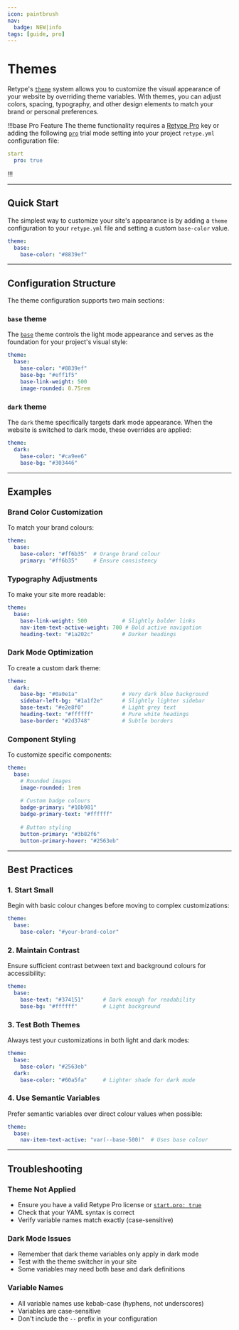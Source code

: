 ```yaml
---
icon: paintbrush
nav:
  badge: NEW|info
tags: [guide, pro]
---
```

# Themes

Retype's [`theme`](/configuration/project.md#theme) system allows you to customize the visual appearance of your website by overriding theme variables. With themes, you can adjust colors, spacing, typography, and other design elements to match your brand or personal preferences.

!!!base Pro Feature
The theme functionality requires a [Retype Pro](/pro/pro.md) key or adding the following [`pro`](/configuration/project.md#pro) trial mode setting into your project `retype.yml` configuration file:

```yaml
start
  pro: true
```
!!!


---

## Quick Start

The simplest way to customize your site's appearance is by adding a `theme` configuration to your `retype.yml` file and setting a custom `base-color` value.

```yml
theme:
  base:
    base-color: "#8839ef"
```

---

## Configuration Structure

The theme configuration supports two main sections:

### `base` theme

The [`base`](/configuration/project.md#theme-base) theme controls the light mode appearance and serves as the foundation for your project's visual style:

```yaml
theme:
  base:
    base-color: "#8839ef"
    base-bg: "#eff1f5"
    base-link-weight: 500
    image-rounded: 0.75rem
```

### `dark` theme

The `dark` theme specifically targets dark mode appearance. When the website is switched to dark mode, these overrides are applied:

```yaml
theme:
  dark:
    base-color: "#ca9ee6"
    base-bg: "#303446"
```

---

## Examples

### Brand Color Customization

To match your brand colours:

```yml
theme:
  base:
    base-color: "#ff6b35"  # Orange brand colour
    primary: "#ff6b35"     # Ensure consistency
```

### Typography Adjustments

To make your site more readable:

```yml
theme:
  base:
    base-link-weight: 500           # Slightly bolder links
    nav-item-text-active-weight: 700 # Bold active navigation
    heading-text: "#1a202c"         # Darker headings
```

### Dark Mode Optimization

To create a custom dark theme:

```yml
theme:
  dark:
    base-bg: "#0a0e1a"              # Very dark blue background
    sidebar-left-bg: "#1a1f2e"      # Slightly lighter sidebar
    base-text: "#e2e8f0"            # Light grey text
    heading-text: "#ffffff"         # Pure white headings
    base-border: "#2d3748"          # Subtle borders
```

### Component Styling

To customize specific components:

```yml
theme:
  base:
    # Rounded images
    image-rounded: 1rem
    
    # Custom badge colours
    badge-primary: "#10b981"
    badge-primary-text: "#ffffff"
    
    # Button styling
    button-primary: "#3b82f6"
    button-primary-hover: "#2563eb"
```

---

## Best Practices

### 1. Start Small
Begin with basic colour changes before moving to complex customizations:

```yml
theme:
  base:
    base-color: "#your-brand-color"
```

### 2. Maintain Contrast
Ensure sufficient contrast between text and background colours for accessibility:

```yml
theme:
  base:
    base-text: "#374151"      # Dark enough for readability
    base-bg: "#ffffff"        # Light background
```

### 3. Test Both Themes
Always test your customizations in both light and dark modes:

```yml
theme:
  base:
    base-color: "#2563eb"
  dark:
    base-color: "#60a5fa"     # Lighter shade for dark mode
```

### 4. Use Semantic Variables
Prefer semantic variables over direct colour values when possible:

```yml
theme:
  base:
    nav-item-text-active: "var(--base-500)"  # Uses base colour
```

---

## Troubleshooting

### Theme Not Applied

- Ensure you have a valid Retype Pro license or [`start.pro: true`](/configuration/project.md#pro)
- Check that your YAML syntax is correct
- Verify variable names match exactly (case-sensitive)

### Dark Mode Issues

- Remember that dark theme variables only apply in dark mode
- Test with the theme switcher in your site
- Some variables may need both base and dark definitions

### Variable Names

- All variable names use kebab-case (hyphens, not underscores)
- Variables are case-sensitive
- Don't include the `--` prefix in your configuration
